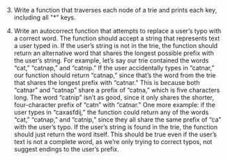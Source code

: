 3. Write a function that traverses each node of a trie and prints each key,
including all "*" keys.

4. Write an autocorrect function that attempts to replace a user’s typo with
a correct word. The function should accept a string that represents text
a user typed in. If the user’s string is not in the trie, the function should
return an alternative word that shares the longest possible prefix with
the user’s string.
For example, let’s say our trie contained the words “cat,” “catnap,” and
“catnip.” If the user accidentally types in “catnar,” our function should
return “catnap,” since that’s the word from the trie that shares the longest
prefix with “catnar.” This is because both “catnar” and “catnap” share a
prefix of “catna,” which is five characters long. The word “catnip” isn’t as
good, since it only shares the shorter, four-character prefix of “catn” with
“catnar.”
One more example: if the user types in “caxasfdij,” the function could
return any of the words “cat,” “catnap,” and “catnip,” since they all share
the same prefix of “ca” with the user’s typo.
If the user’s string is found in the trie, the function should just return
the word itself. This should be true even if the user’s text is not a complete
word, as we’re only trying to correct typos, not suggest endings to the
user’s prefix.